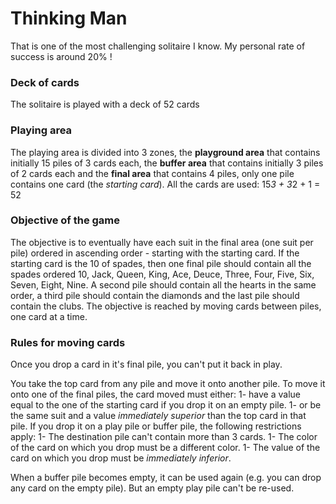 # Thinking Man #
That is one of the most challenging solitaire I know. My personal rate of success is around 20% !
### Deck of cards ##
The solitaire is played with a deck of 52 cards
### Playing area ###
The playing area is divided into 3 zones, the **playground area** that contains initially 15 piles of 3 cards each, the **buffer area** that contains initially 3 piles of 2 cards each and the **final area** that contains 4 piles, only one pile contains one card (the _starting card_). All the cards are used: 15*3 + 3*2 + 1 = 52
### Objective of the game ###
The objective is to eventually have each suit in the final area (one suit per pile) ordered in ascending order - starting with the starting card. If the starting card is the 10 of spades, then one final pile should contain all the spades ordered 10, Jack, Queen, King, Ace, Deuce, Three, Four, Five, Six, Seven, Eight, Nine. A second pile should contain all the hearts in the same order, a third pile should contain the diamonds and the last pile should contain the clubs. The objective is reached by moving cards between piles, one card at a time.
### Rules for moving cards ###
Once you drop a card in it's final pile, you can't put it back in play.

You take the top card from any pile and move it onto another pile. To move it onto one of the final piles, the card moved must either:
1- have a value equal to the one of the starting card if you drop it on an empty pile.
1- or be the same suit and a value _immediately superior_ than the top card in that pile.
If you drop it on a play pile or buffer pile, the following restrictions apply:
1- The destination pile can't contain more than 3 cards. 
1- The color of the card on which you drop must be a different color.
1- The value of the card on which you drop must be _immediately inferior_.

When a buffer pile becomes empty, it can be used again (e.g. you can drop any card on the empty pile). But an empty play pile can't be re-used.
